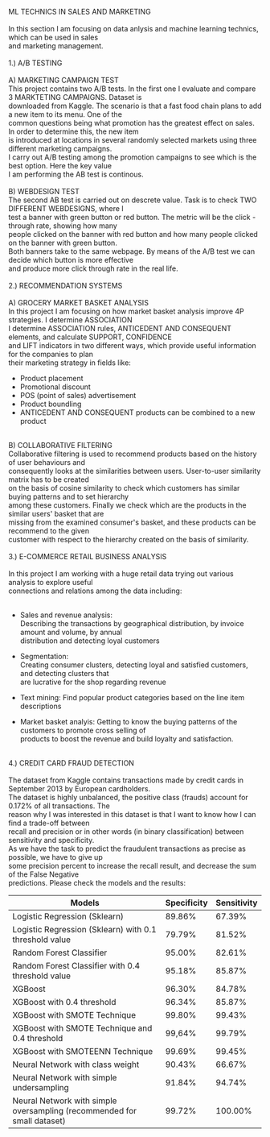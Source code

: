 ML TECHNICS IN SALES AND MARKETING<br/>
<br/>
In this section I am focusing on data anlysis and machine learning technics, which can be used in sales <br/>
and marketing management.<br/>
<br/>
1.) A/B TESTING<br/>
<br/>
A) MARKETING CAMPAIGN TEST<br/>
This project contains two A/B tests. In the first one I evaluate and compare 3 MARKTETING CAMPAIGNS. Dataset is <br/>
downloaded from Kaggle. The scenario is that a fast food chain plans to add a new item to its menu. One of the <br/>
common questions being what promotion has the greatest effect on sales. In order to determine this, the new item <br/>
is introduced at locations in several randomly selected markets using three different marketing campaigns.  <br/>
I carry out A/B testing among the promotion campaigns to see which is the best option. Here the key value  <br/>
I am performing the AB test is continous. <br/>
<br/>
B) WEBDESIGN TEST<br/>
The second AB test is carried out on descrete value. Task is to check TWO DIFFERENT WEBDESIGNS, where I  <br/>
test a banner with green button or red button. The metric will be the click -through rate, showing how many <br/>
people clicked on the banner with red button and how many people clicked on the banner with green button.   <br/>
Both banners take to the same webpage. By means of the A/B test we can decide which button is more effective  <br/>
and produce more click through rate in the real life.<br/>
<br/>
2.) RECOMMENDATION SYSTEMS<br/>
<br/>
A) GROCERY MARKET BASKET ANALYSIS<br/>
In this project I am focusing on how market basket analysis improve 4P strategies. I determine ASSOCIATION<br/>
I determine ASSOCIATION rules, ANTICEDENT AND CONSEQUENT elements, and calculate SUPPORT, CONFIDENCE   <br/>
and LIFT indicators in two different ways, which provide useful information for the companies to plan   <br/>
their marketing strategy in fields like:
<br/>
- Product placement<br/>
- Promotional discount<br/>
- POS (point of sales) advertisement <br/>
- Product boundling<br/>
- ANTICEDENT AND CONSEQUENT products can be combined to a new product<br/>
 <br/>
 B) COLLABORATIVE FILTERING<br/>
 Collaborative filtering is used to recommend products based on the history of user behaviours and<br/>
consequently looks at the similarities between users. User-to-user similarity matrix has to be created  <br/>
on the basis of cosine similarity to check which customers has similar buying patterns and to set hierarchy <br/>
among these customers. Finally we check which are the products in the similar users' basket that are <br/>
missing from the examined consumer's basket, and these products can be recommend to the given  <br/>
customer with respect to the hierarchy created on the basis of similarity.<br/>
 <br/>
3.) E-COMMERCE RETAIL BUSINESS ANALYSIS<br/>
<br/>
In this project I am working with a huge retail data trying out various analysis to explore useful <br/>
connections and relations among the data including:<br/>
<br/>

- Sales and revenue analysis:<br/>
 Describing the transactions by geographical distribution, by invoice amount and volume, by annual <br/>
 distribution and detecting loyal customers<br/>

- Segmentation: <br/>
 Creating consumer clusters, detecting loyal and satisfied customers, and detecting clusters that <br/>
 are lucrative for the shop regarding revenue <br/>

- Text mining: Find popular product categories based on the line item descriptions <br/>

- Market basket analyis: 
 Getting to know the buying patterns of the customers to promote cross selling of  <br/>
 products to boost the revenue and build loyalty and satisfaction.<br/>
<br/>
 4.) CREDIT CARD FRAUD DETECTION<br/>
 <br/>
 The dataset from Kaggle contains transactions made by credit cards in September 2013 by European cardholders. <br/>
 The dataset is highly unbalanced, the positive class (frauds) account for 0.172% of all transactions. The <br/>
 reason why I was interested in this dataset is that I want to know how I can find a trade-off between <br/>
  recall and precision or in other words (in binary classification) between sensitivity and specificity.  <br/>
  As we have the task to predict the fraudulent transactions as precise as possible, we have to give up  <br/>
  some precision percent to increase the recall result, and decrease the sum of the False Negative <br/>
  predictions. Please check the models and the results:<br/>
   
   |           Models           | Specificity | Sensitivity |
|----------------------------|--------------------|-------------------|
| Logistic Regression (Sklearn) |        89.86%        |       67.39%        |    
| Logistic Regression (Sklearn) with 0.1 threshold value|        79.79%        |      81.52%       |        
| Random Forest Classifier |        95.00%       |       82.61%        |      
| Random Forest Classifier with 0.4 threshold value |        95.18%      |       85.87%        |   
| XGBoost|        96.30%       |       84.78%        |  
| XGBoost with 0.4 threshold | 96.34%  | 85.87% |  
|       XGBoost with SMOTE Technique         |        99.80%       |       99.43%        |   
|        XGBoost with SMOTE Technique and 0.4 threshold          |        99,64%     |       99.79%       |   
|         XGBoost with SMOTEENN Technique          |        99.69%      |       99.45%        | 
|         Neural Network with class weight          |        90.43%      |       66.67%        | 
|         Neural Network with simple undersampling        |        91.84%     |       94.74%        | 
|         Neural Network with simple oversampling (recommended for small dataset)        |        99.72%      |       100.00%        | 

  
 
